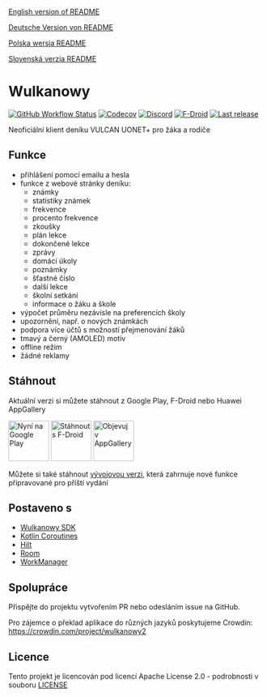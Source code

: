 [English version of README](README.en.md)

[Deutsche Version von README](README.de.md)

[Polska wersja README](README.md)

[Slovenská verzia README](README.sk.md)

# Wulkanowy

[![GitHub Workflow Status](https://img.shields.io/github/workflow/status/wulkanowy/wulkanowy/Tests/develop?style=flat-square)](https://github.com/wulkanowy/wulkanowy/actions)
[![Codecov](https://img.shields.io/codecov/c/github/wulkanowy/wulkanowy/master.svg?style=flat-square)](https://codecov.io/gh/wulkanowy/wulkanowy)
[![Discord](https://img.shields.io/discord/390889354199040011.svg?style=flat-square)](https://discord.gg/vccAQBr)
[![F-Droid](https://img.shields.io/f-droid/v/io.github.wulkanowy.svg?style=flat-square)](https://f-droid.org/packages/io.github.wulkanowy/)
[![Last release](https://img.shields.io/github/release/wulkanowy/wulkanowy.svg?logo=github&style=flat-square)](https://github.com/wulkanowy/wulkanowy/releases)

Neoficiální klient deníku VULCAN UONET+ pro žáka a rodiče

## Funkce

* přihlášení pomocí emailu a hesla
* funkce z webové stránky deníku:
    * známky
    * statistiky známek
    * frekvence
    * procento frekvence
    * zkoušky
    * plán lekce
    * dokončené lekce
    * zprávy
    * domácí úkoly
    * poznámky
    * šťastné číslo
    * další lekce
    * školní setkání
    * informace o žáku a škole
* výpočet průměru nezávisle na preferencích školy
* upozornění, např. o nových známkách
* podpora více účtů s možností přejmenování žáků
* tmavý a černý (AMOLED) motiv
* offline režim
* žádné reklamy

## Stáhnout

Aktuální verzi si můžete stáhnout z Google Play, F-Droid nebo Huawei AppGallery

[<img src="https://play.google.com/intl/cs-CZ/badges/images/generic/cs_badge_web_generic.png"
    alt="Nyní na Google Play"
    height="80">](https://play.google.com/store/apps/details?id=io.github.wulkanowy)
[<img src="https://fdroid.gitlab.io/artwork/badge/get-it-on.png"
    alt="Stáhnout s F-Droid"
    height="80">](https://f-droid.org/packages/io.github.wulkanowy/)
[<img src="https://i.imgur.com/baTGiDP.png"
    alt="Objevuj v AppGallery"
    height="80">](https://appgallery.cloud.huawei.com/ag/n/app/C101440411?channelId=Badge&id=1b3f7fbb700849a9be0dba6b520b2282&s=EB1D3BF9ED9D1564D869B7B94B18016D3CABFCA5AEFB8E29F675FA04E0DC131D&detailType=0&v=)

Můžete si také stáhnout [vývojovou verzi](https://wulkanowy.github.io/#download), která zahrnuje nové funkce připravované pro příští vydání

## Postaveno s


* [Wulkanowy SDK](https://github.com/wulkanowy/sdk)
* [Kotlin Coroutines](https://kotlinlang.org/docs/reference/coroutines-overview.html)
* [Hilt](https://dagger.dev/hilt/)
* [Room](https://developer.android.com/topic/libraries/architecture/room)
* [WorkManager](https://developer.android.com/topic/libraries/architecture/workmanager)

## Spolupráce

Přispějte do projektu vytvořením PR nebo odesláním issue na GitHub.

Pro zájemce o překlad aplikace do různých jazyků poskytujeme Crowdin:
https://crowdin.com/project/wulkanowy2

## Licence

Tento projekt je licencován pod licencí Apache License 2.0 - podrobnosti v souboru [LICENSE](LICENSE)
